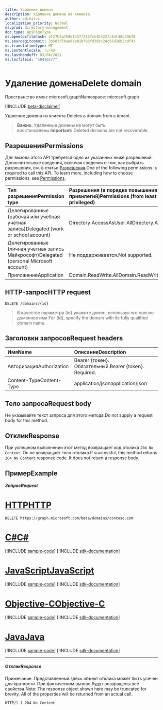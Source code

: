 ```yaml
---
title: Удаление домена
description: Удаление домена из клиента.
author: adimitui
localization_priority: Normal
ms.prod: directory-management
doc_type: apiPageType
ms.openlocfilehash: 4f27b6a7b9ef437f2187cb4b522fc84f40d33670
ms.sourcegitcommit: 3b583d7baa9ae81b796fd30bc24c65d26b2cdf43
ms.translationtype: MT
ms.contentlocale: ru-RU
ms.lasthandoff: 03/04/2021
ms.locfileid: "50436577"
---
```

# <a name="delete-domain"></a><span data-ttu-id="a5791-103">Удаление домена</span><span class="sxs-lookup"><span data-stu-id="a5791-103">Delete domain</span></span>

<span data-ttu-id="a5791-104">Пространство имен: microsoft.graph</span><span class="sxs-lookup"><span data-stu-id="a5791-104">Namespace: microsoft.graph</span></span>

[!INCLUDE [beta-disclaimer](../../includes/beta-disclaimer.md)]

<span data-ttu-id="a5791-105">Удаление домена из клиента.</span><span class="sxs-lookup"><span data-stu-id="a5791-105">Deletes a domain from a tenant.</span></span>

> <span data-ttu-id="a5791-106">**Важно:** Удаленные домены не могут быть восстановлены.</span><span class="sxs-lookup"><span data-stu-id="a5791-106">**Important:** Deleted domains are not recoverable.</span></span>

## <a name="permissions"></a><span data-ttu-id="a5791-107">Разрешения</span><span class="sxs-lookup"><span data-stu-id="a5791-107">Permissions</span></span>

<span data-ttu-id="a5791-p101">Для вызова этого API требуется одно из указанных ниже разрешений. Дополнительные сведения, включая сведения о том, как выбрать разрешения, см. в статье [Разрешения](/graph/permissions-reference).</span><span class="sxs-lookup"><span data-stu-id="a5791-p101">One of the following permissions is required to call this API. To learn more, including how to choose permissions, see [Permissions](/graph/permissions-reference).</span></span>


|<span data-ttu-id="a5791-110">Тип разрешения</span><span class="sxs-lookup"><span data-stu-id="a5791-110">Permission type</span></span>      | <span data-ttu-id="a5791-111">Разрешения (в порядке повышения привилегий)</span><span class="sxs-lookup"><span data-stu-id="a5791-111">Permissions (from least to most privileged)</span></span>              |
|:--------------------|:---------------------------------------------------------|
|<span data-ttu-id="a5791-112">Делегированные (рабочая или учебная учетная запись)</span><span class="sxs-lookup"><span data-stu-id="a5791-112">Delegated (work or school account)</span></span> | <span data-ttu-id="a5791-113">Directory.AccessAsUser.All</span><span class="sxs-lookup"><span data-stu-id="a5791-113">Directory.AccessAsUser.All</span></span>    |
|<span data-ttu-id="a5791-114">Делегированные (личная учетная запись Майкрософт)</span><span class="sxs-lookup"><span data-stu-id="a5791-114">Delegated (personal Microsoft account)</span></span> | <span data-ttu-id="a5791-115">Не поддерживается.</span><span class="sxs-lookup"><span data-stu-id="a5791-115">Not supported.</span></span>    |
|<span data-ttu-id="a5791-116">Приложение</span><span class="sxs-lookup"><span data-stu-id="a5791-116">Application</span></span> | <span data-ttu-id="a5791-117">Domain.ReadWrite.All</span><span class="sxs-lookup"><span data-stu-id="a5791-117">Domain.ReadWrite.All</span></span> |

## <a name="http-request"></a><span data-ttu-id="a5791-118">HTTP-запрос</span><span class="sxs-lookup"><span data-stu-id="a5791-118">HTTP request</span></span>
<!-- { "blockType": "ignored" } -->
```http
DELETE /domains/{id}
```

> <span data-ttu-id="a5791-119">В качестве параметра {id} укажите домен, используя его полное доменное имя.</span><span class="sxs-lookup"><span data-stu-id="a5791-119">For {id}, specify the domain with its fully qualified domain name.</span></span>

## <a name="request-headers"></a><span data-ttu-id="a5791-120">Заголовки запросов</span><span class="sxs-lookup"><span data-stu-id="a5791-120">Request headers</span></span>

| <span data-ttu-id="a5791-121">Имя</span><span class="sxs-lookup"><span data-stu-id="a5791-121">Name</span></span>       | <span data-ttu-id="a5791-122">Описание</span><span class="sxs-lookup"><span data-stu-id="a5791-122">Description</span></span>|
|:---------------|:----------|
| <span data-ttu-id="a5791-123">Авторизация</span><span class="sxs-lookup"><span data-stu-id="a5791-123">Authorization</span></span>  | <span data-ttu-id="a5791-p102">Bearer {токен}. Обязательный.</span><span class="sxs-lookup"><span data-stu-id="a5791-p102">Bearer {token}. Required.</span></span> |
| <span data-ttu-id="a5791-126">Content-Type</span><span class="sxs-lookup"><span data-stu-id="a5791-126">Content-Type</span></span>  | <span data-ttu-id="a5791-127">application/json</span><span class="sxs-lookup"><span data-stu-id="a5791-127">application/json</span></span> |

## <a name="request-body"></a><span data-ttu-id="a5791-128">Тело запроса</span><span class="sxs-lookup"><span data-stu-id="a5791-128">Request body</span></span>

<span data-ttu-id="a5791-129">Не указывайте текст запроса для этого метода.</span><span class="sxs-lookup"><span data-stu-id="a5791-129">Do not supply a request body for this method.</span></span>

## <a name="response"></a><span data-ttu-id="a5791-130">Отклик</span><span class="sxs-lookup"><span data-stu-id="a5791-130">Response</span></span>

<span data-ttu-id="a5791-p103">При успешном выполнении этот метод возвращает код отклика `204 No Content`. Он не возвращает тело отклика.</span><span class="sxs-lookup"><span data-stu-id="a5791-p103">If successful, this method returns `204 No Content` response code. It does not return a response body.</span></span>

## <a name="example"></a><span data-ttu-id="a5791-133">Пример</span><span class="sxs-lookup"><span data-stu-id="a5791-133">Example</span></span>
##### <a name="request"></a><span data-ttu-id="a5791-134">Запрос</span><span class="sxs-lookup"><span data-stu-id="a5791-134">Request</span></span>


# <a name="http"></a>[<span data-ttu-id="a5791-135">HTTP</span><span class="sxs-lookup"><span data-stu-id="a5791-135">HTTP</span></span>](#tab/http)
<!-- {
  "blockType": "request",
  "name": "delete_domain"
}-->
```http
DELETE https://graph.microsoft.com/beta/domains/contoso.com
```
# <a name="c"></a>[<span data-ttu-id="a5791-136">C#</span><span class="sxs-lookup"><span data-stu-id="a5791-136">C#</span></span>](#tab/csharp)
[!INCLUDE [sample-code](../includes/snippets/csharp/delete-domain-csharp-snippets.md)]
[!INCLUDE [sdk-documentation](../includes/snippets/snippets-sdk-documentation-link.md)]

# <a name="javascript"></a>[<span data-ttu-id="a5791-137">JavaScript</span><span class="sxs-lookup"><span data-stu-id="a5791-137">JavaScript</span></span>](#tab/javascript)
[!INCLUDE [sample-code](../includes/snippets/javascript/delete-domain-javascript-snippets.md)]
[!INCLUDE [sdk-documentation](../includes/snippets/snippets-sdk-documentation-link.md)]

# <a name="objective-c"></a>[<span data-ttu-id="a5791-138">Objective-C</span><span class="sxs-lookup"><span data-stu-id="a5791-138">Objective-C</span></span>](#tab/objc)
[!INCLUDE [sample-code](../includes/snippets/objc/delete-domain-objc-snippets.md)]
[!INCLUDE [sdk-documentation](../includes/snippets/snippets-sdk-documentation-link.md)]

# <a name="java"></a>[<span data-ttu-id="a5791-139">Java</span><span class="sxs-lookup"><span data-stu-id="a5791-139">Java</span></span>](#tab/java)
[!INCLUDE [sample-code](../includes/snippets/java/delete-domain-java-snippets.md)]
[!INCLUDE [sdk-documentation](../includes/snippets/snippets-sdk-documentation-link.md)]

---


##### <a name="response"></a><span data-ttu-id="a5791-140">Отклик</span><span class="sxs-lookup"><span data-stu-id="a5791-140">Response</span></span>

<span data-ttu-id="a5791-p104">Примечание. Представленный здесь объект отклика может быть усечен для краткости. При фактическом вызове будут возвращены все свойства.</span><span class="sxs-lookup"><span data-stu-id="a5791-p104">Note: The response object shown here may be truncated for brevity. All of the properties will be returned from an actual call.</span></span>
<!-- {
  "blockType": "response",
  "truncated": true
} -->
```http
HTTP/1.1 204 No Content
```

<!-- uuid: 8fcb5dbc-d5aa-4681-8e31-b001d5168d79
2015-10-25 14:57:30 UTC -->
<!--
{
  "type": "#page.annotation",
  "description": "Delete domain",
  "keywords": "",
  "section": "documentation",
  "tocPath": "",
  "suppressions": [
  ]
}
-->



